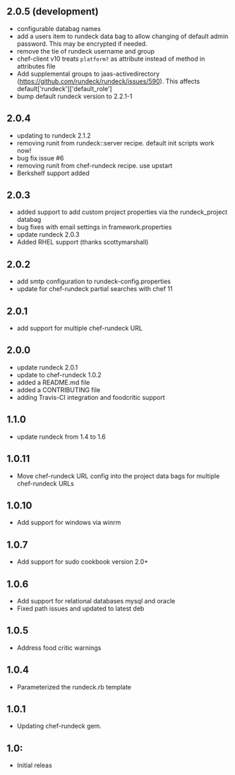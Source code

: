 ## 2.0.5 (development)
* configurable databag names
* add a users item to rundeck data bag to allow changing of default admin password.  This may be encrypted if needed.
* remove the tie of rundeck username and group
* chef-client v10 treats `platform?` as attribute instead of method in attributes file
* Add supplemental groups to jaas-activedirectory (https://github.com/rundeck/rundeck/issues/590).  This affects default['rundeck']['default_role']
* bump default rundeck version to 2.2.1-1

## 2.0.4
* updating to rundeck 2.1.2
* removing runit from rundeck::server recipe.  default init scripts work now!
* bug fix issue #6
* removing runit from chef-rundeck recipe.  use upstart
* Berkshelf support added

## 2.0.3
* added support to add custom project properties via the rundeck_project databag
* bug fixes with email settings in framework.properties
* update rundeck 2.0.3
* Added RHEL support (thanks scottymarshall)

## 2.0.2
* add smtp configuration to rundeck-config.properties
* update for chef-rundeck partial searches with chef 11

## 2.0.1
* add support for multiple chef-rundeck URL

## 2.0.0
* update rundeck 2.0.1
* update to chef-rundeck 1.0.2
* added a README.md file
* added a CONTRIBUTING file
* adding Travis-CI integration and foodcritic support

## 1.1.0
* update rundeck from 1.4 to 1.6

## 1.0.11
* Move chef-rundeck URL config into the project data bags for multiple chef-rundeck URLs

## 1.0.10
* Add support for windows via winrm

## 1.0.7
* Add support for sudo cookbook version 2.0+

## 1.0.6
* Add support for relational databases mysql and oracle
* Fixed path issues and updated to latest deb

## 1.0.5
* Address food critic warnings

## 1.0.4
*  Parameterized the rundeck.rb template

## 1.0.1
*  Updating chef-rundeck gem.

## 1.0:

* Initial releas
